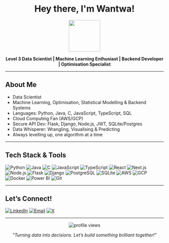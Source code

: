 <h1 align="center">Hey there, I'm Wantwa! </h1>

<p align="center">
  <img src="https://media.giphy.com/media/3o7TKtnuHOHHUjR38Y/giphy.gif…" width="100" height="100">
</p>

<p align="center">
  <b>Level 3 Data Scientist | Machine Learning Enthusiast | Backend Developer | Optimisation Specialist</b>
</p>

---

##  About Me

-  Data Scientist
-  Machine Learning, Optimisation, Statistical Modelling & Backend Systems
-  Languages: Python, Java, C, JavaScript, TypeScript, SQL
-  Cloud Computing Fan (AWS/GCP)
-  Secure API Dev: Flask, Django, Node.js, JWT, SQLite/Postgres
-  Data Whisperer: Wrangling, Visualising & Predicting
-  Always levelling up, one algorithm at a time

---

##  Tech Stack & Tools

![Python](https://img.shields.io/badge/Python-3776AB?style=flat&logo=python&logoColor=green…)
![Java](https://img.shields.io/badge/Java-007396?style=flat&logo=java&logoColor=white…)
![C](https://img.shields.io/badge/C-00599C?style=flat&logo=c&logoColor=white…)
![JavaScript](https://img.shields.io/badge/JavaScript-F7DF1E?style=flat&logo=javascript&logoColor=black…)
![TypeScript](https://img.shields.io/badge/TypeScript-3178C6?style=flat&logo=typescript&logoColor=white…)
![React](https://img.shields.io/badge/React-61DAFB?style=flat&logo=react&logoColor=black…)
![Next.js](https://img.shields.io/badge/Next.js-000000?style=flat&logo=nextdotjs&logoColor=white…)
![Node.js](https://img.shields.io/badge/Node.js-339933?style=flat&logo=nodedotjs&logoColor=white…)
![Flask](https://img.shields.io/badge/Flask-000000?style=flat&logo=flask&logoColor=white…)
![Django](https://img.shields.io/badge/Django-092E20?style=flat&logo=django&logoColor=white…)
![PostgreSQL](https://img.shields.io/badge/PostgreSQL-336791?style=flat&logo=postgresql&logoColor=white…)
![SQLite](https://img.shields.io/badge/SQLite-003B57?style=flat&logo=sqlite&logoColor=white…)
![AWS](https://img.shields.io/badge/AWS-232F3E?style=flat&logo=amazon-aws&logoColor=white…)
![GCP](https://img.shields.io/badge/GCP-4285F4?style=flat&logo=google-cloud&logoColor=white…)
![Docker](https://img.shields.io/badge/Docker-2496ED?style=flat&logo=docker&logoColor=white…)
![Power BI](https://img.shields.io/badge/Power%20BI-F2C811?style=flat&logo=powerbi&logoColor=black…)
![Git](https://img.shields.io/badge/Git-F05032?style=flat&logo=git&logoColor=white…)

---

##  Let’s Connect!

[![LinkedIn](https://img.shields.io/badge/LinkedIn-blue?style=flat&logo=linkedin&logoColor=white)](https://www.linkedin.com/in/YOUR-LINKEDIN/…)
[![Email](https://img.shields.io/badge/Email-D14836?style=flat&logo=gmail&logoColor=white)](mailto:YOUR-EMAIL@gmail.com…)
[![X](https://img.shields.io/badge/Portfolio-000000?style=flat&logo=About.me&logoColor=white)](https://https://x.com/Superman_MW…)

---

<p align="center">
  <img src="https://komarev.com/ghpvc/?username=YOUR-GITHUB-USERNAME&label=Profile%20views&color=0e75b6&style=flat…" alt="profile views" />
</p>

<p align="center">
  <i>"Turning data into decisions. Let’s build something brilliant together!"</i>
</p>
